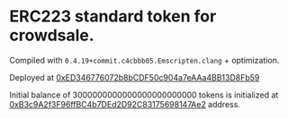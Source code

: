 # ERC223 standard token for crowdsale.

Compiled with `0.4.19+commit.c4cbbb05.Emscripten.clang` + optimization.

Deployed at [0xED346776072b8bCDF50c904a7eAAa4BB13D8Fb59](https://gastracker.io/addr/0xED346776072b8bCDF50c904a7eAAa4BB13D8Fb59)

Initial balance of 3000000000000000000000000 tokens is initialized at [0xB3c9A2f3F96ffBC4b7DEd2D92C83175698147Ae2](https://gastracker.io/contract/0xB3c9A2f3F96ffBC4b7DEd2D92C83175698147Ae2) address.

